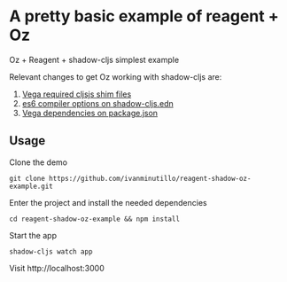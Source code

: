 # A pretty basic example of reagent + Oz

Oz + Reagent + shadow-cljs simplest example

Relevant changes to get Oz working with shadow-cljs are:

1. [Vega required cljsjs shim files](https://github.com/ivanminutillo/reagent-shadow-oz-example/tree/master/src/cljsjs)
2. [es6 compiler options on shadow-cljs.edn](https://github.com/ivanminutillo/reagent-shadow-oz-example/blob/master/shadow-cljs.edn#L14)
3. [Vega dependencies on package.json](https://github.com/ivanminutillo/reagent-shadow-oz-example/blob/master/package.json#L25)

## Usage
Clone the demo

```
git clone https://github.com/ivanminutillo/reagent-shadow-oz-example.git
```

Enter the project and install the needed dependencies

```
cd reagent-shadow-oz-example && npm install
```

Start the app

```
shadow-cljs watch app

```
Visit http://localhost:3000
